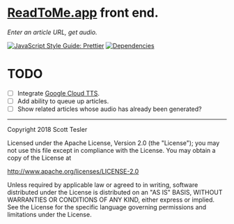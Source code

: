 # [ReadToMe.app](https://readtome.app/) front end.

_Enter an article URL, get audio._

[![JavaScript Style Guide: Prettier](https://img.shields.io/badge/code%20style-prettier-ff69b4.svg?style=flat)](https://github.com/prettier/prettier "Prettier")
[![Dependencies](https://david-dm.org/scotttesler/read-to-me-front-end.svg)](https://david-dm.org/scotttesler/read-to-me-front-end "Dependencies")

# TODO

- [ ] Integrate [Google Cloud TTS](https://cloud.google.com/text-to-speech/).
- [ ] Add ability to queue up articles.
- [ ] Show related articles whose audio has already been generated?

---

Copyright 2018 Scott Tesler

Licensed under the Apache License, Version 2.0 (the "License");
you may not use this file except in compliance with the License.
You may obtain a copy of the License at

http://www.apache.org/licenses/LICENSE-2.0

Unless required by applicable law or agreed to in writing, software
distributed under the License is distributed on an "AS IS" BASIS,
WITHOUT WARRANTIES OR CONDITIONS OF ANY KIND, either express or implied.
See the License for the specific language governing permissions and
limitations under the License.
